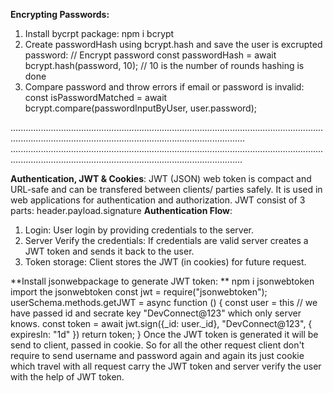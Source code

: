 **Encrypting Passwords:**
  1. Install bycrpt package: npm i bcrypt
  2. Create passwordHash using bcrypt.hash and save the user is excrupted password:
      // Encrypt password const passwordHash = await bcrypt.hash(password, 10); // 10 is the number of rounds hashing is done
  3. Compare password and throw errors if email or password is invalid:
     const isPasswordMatched = await bcrypt.compare(passwordInputByUser, user.password);


.........................................................................................................................................................................................................................
........................................................................................................................................................................................................................

**Authentication, JWT & Cookies**:
JWT (JSON) web token is compact and URL-safe and can be transfered between clients/ parties safely. It is used in web applications for authentication and authorization. JWT consist of  3 parts: header.payload.signature
  **Authentication Flow**:
1.	Login: User login by providing credentials to the server.
2.	Server Verify the credentials: If credentials are valid server creates a JWT token and sends it back to the user.
3.	Token storage: Client stores the JWT (in cookies) for future request.

**Install jsonwebpackage to generate JWT token: **
npm i jsonwebtoken
import the jsonwebtoken 
const jwt = require("jsonwebtoken");
userSchema.methods.getJWT = async function () {
 const user = this
  // we have passed id and secrate key "DevConnect@123" which only server knows.
 const token = await jwt.sign({_id: user._id}, "DevConnect@123", { expiresIn: "1d" }) 
 return token;
}
Once the JWT token is generated it will be send to client, passed in cookie. So for all the other request client don't require to send username and password again and again its just cookie which travel
with all request carry the JWT token and server verify the user with the help of JWT token.

